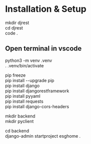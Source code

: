 # Installation & Setup

mkdir djrest<br>
cd djrest<br>
code .<br>

## Open terminal in vscode

python3 -m venv .venv<br>
. .venv/bin/activate<br>

pip freeze<br>
pip install --upgrade pip<br>
pip install django<br>
pip install djangorestframework<br>
pip install pyyaml<br>
pip install requests<br>
pip install django-cors-headers<br>

mkdir backend<br>
mkdir pyclient<br>

cd backend<br>
django-admin startproject esghome .<br>

